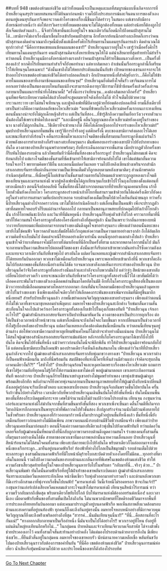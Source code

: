 ##บทที่ 948 เขตต้องห้ามแห่งชีวิต
แม้ว่าทั้งหมดนี้จะเป็นเหตุและผลที่สมบูรณ์แบบซึ่งเกิดจากการที่ป๋ายเสี่ยวฉุนสรุปรวมบทสนทนาที่ได้ยินมาก่อนหน้า รวมไปถึงประสบการณ์และจินตนาการของตัวเองตอนอยู่แดนทุรกันดารจึงพอจะวาดเค้าโครงของเรื่องนี้ขึ้นมาได้คร่าวๆ ในสมอง
แต่เขากลับมีลางสังหรณ์อย่างหนึ่งว่า ต่อให้การวิเคราะห์ทั้งหมดของตนจะไม่ได้ถูกต้องทั้งหมด แต่อย่างน้อยก็ต้องถูกไปสักเจ็ดแปดส่วนแล้ว...
นี่จึงทำให้เขาตื่นตะลึงอยู่ในใจ ขณะเดียวกันก็อดนึกไปถึงคนเฝ้าสุสานไม่ได้...เขามิอาจไม่เอาเรื่องนี้มาเชื่อมโยงเข้ากับคนเฝ้าสุสาน อีกทั้งหากย้อนนึกอย่างละเอียดก็เกรงว่าคนเฝ้าสุสานคงคิดคำนวณมาถึงจุดนี้นับตั้งแต่เมื่อครั้งศึกไร้เทียมทานในแดนทุรกันดารแล้ว คิดคำนวณได้ทุกก้าวย่าง!
“นี่คือการชดเชยแผนซ้อนแผนของเขา!!” ป๋ายเสี่ยวฉุนผวาอยู่ในใจ เขารู้ว่าเมื่อครั้งศึกไร้เทียมทานในแดนทุรกันดาร คนเฝ้าสุสานคิดจะสังหารเทียนจุนให้ได้ แต่น่าเสียดายที่สุดท้ายทำไม่สำเร็จ ทว่าตอนนี้ ป๋ายเสี่ยวฉุนมีลางสังหรณ์อย่างแรงกล้าว่าคนเฝ้าสุสานได้ร่ายใช้แผนลวงสังหาร...เป็นครั้งที่สองแล้ว!
หากศึกไร้เทียมทานทำสำเร็จก็ยังพอทำเนา แต่หากล้มเหลว ถ้าเช่นนั้นเรือกระดูกลำนี้ก็เตรียมไว้ให้เทียนจุนโดยเฉพาะ!
“ดังนั้นเขาถึงได้ให้หยกประดับแผ่นนั้นกับข้า เป้าหมายของเขานอกจากจะให้ข้าออกไปจากเขตต้องห้ามแห่งชีวิตได้อย่างปลอดภัยแล้ว อีกเป้าหมายหนึ่งที่สำคัญยิ่งกว่า...ก็คือไม่ให้ข้าตายในแผนของเขาที่เอามาซ้อนแผนของเทียนจุน!” ป๋ายเสี่ยวฉุนยิ่งคิดยิ่งใจสั่นรัว เขาจินตนาการไม่ออกเลยว่าต้องเป็นสมองแบบไหนกันแน่ถึงจะสามารถดึงเอาทุกวิธีการมาใช้ซ้ำซ้อนครั้งแล้วครั้งเล่าจนกลายมาเป็นแผนการที่น่าทึ่งได้ขนาดนี้!
“ครั้งนี้เกรงว่าเทียนจุน...คงต้องล้มเหลวอีกครั้ง!” ป๋ายเสี่ยวฉุนที่พอจัดระเบียบความคิดได้แล้วก็อดที่จะสูดลมหายใจดังเฮือกไม่ได้ หัวใจเต็มไปด้วยความกระวนกระวาย เขาไม่สนใจเทียนจุน และตู้หลิงเฟยที่มีบิดาอยู่ด้วยก็ย่อมต้องปลอดภัยดี ยามนี้สิ่งเดียวที่เขาเป็นห่วงก็คือความปลอดภัยของโหวเสี่ยวเม่ย
“ตอนที่ข้าพบกับโหวเสี่ยวเม่ยครั้งแรกบนเกาะทงเทียน ตอนนั้นนางน่าจะยังไม่ถูกเด็กหญิงสิงร่าง แต่เป็นวันที่สอง...ที่ข้ารู้สึกถึงความเย็นเยือกวังเวงจากตัวนาง นั่นต้องไม่ใช่เพราะข้าคิดไปเองแน่!”
“และเมื่อครู่นี้ คลื่นวิญญาณของโหวเสี่ยวเม่ยยังคงอยู่ในร่างของนาง นางยังไม่ถูกกลืนกิน...วิธีเดียวที่จะช่วยนางได้ ก็คือไล่เด็กหญิงออกไปจากร่างของโหวเสี่ยวเม่ย!” มุมปากป๋ายเสี่ยวฉุนยกยิ้มขมขื่น เขารู้วิธีการก็จริงอยู่ แต่ศึกครั้งนี้ ตบะของเขามิอาจส่งผลอะไรได้เลย
และขณะที่เขากำลังร้อนใจ คลื่นกระเพื่อมไหวและแรงโจมตีของชั้นที่สามบนเรือกระดูกซึ่งแฝงเร้นไว้ด้วยพลังของการทำลายล้างก็สร้างแรงสะเทือนรุนแรง มันพัดหอบเอาร่างของเขาปลิวไปยังปากทางของบันใด ดวงตาของป๋ายเสี่ยวฉุนพร่าลายพร้อมๆ กับที่กระเด็นออกมาจากชั้นสาม เมื่อปรากฏตัวอีกครั้งเขาก็รีบหันไปมองรอบด้าน แล้วก็พบทันทีว่านี่คือชั้นที่สองของเรือกระดูก!
ป๋ายเสี่ยวฉุนไม่ยอมแพ้ คิดจะย้อนกลับไป แต่แรงโจมตีของชั้นสามที่ซัดเข้ามาทำให้เขามิอาจย้อนกลับไปได้ เขาได้แต่ข่มกลั้นความร้อนใจเอาไว้ พยายามคิดหาวิธีอื่น และตอนนี้แฝดอวิ๋นเหลย รวมไปถึงหลิงเซียนซ่างเหรินจากสำนักเสาเอกสยบจันทราที่แผ่กลิ่นอายความเป็นเซียนเต็มตัวก็ถูกหอบตามหลังเขามาติดๆ ส่วนนักพรตก่อกำเนิดกลุ่มที่สาม...ที่เมื่อครู่นี้โผล่เข้ามาในชั้นสามล้วนตายกันไปหมดแล้วเพราะถูกลูกหลงแรงโจมตีของเทียนจุนและมารดาแห่งผี
พวกตู้หลิงเฟยนั้นได้ถูกเทียนจุนเก็บเข้าไปไว้ในถุงเก็บของตั้งแต่ตอนที่เขาลงมือแล้ว ตอนนี้จึงปลอดภัยดี
ในชั้นที่สองนี้ไม่ต่างจากตอนแรกที่ป๋ายเสี่ยวฉุนเคยมาเยือน เก้าอี้โยกตัวนั้นยังคงโยกไหว โครงกระดูกสองร่างหน้าเก้าอี้โยกที่ผสานรวมเข้าด้วยกันได้แค่ครึ่งเดียวก็ยังคงอยู่ในท่วงท่าการผสานรวมที่แปลกประหลาด รอบด้านยังคงเต็มเปี่ยมไปด้วยไอเย็นอันน่าขนลุก
ทว่าครั้งนี้ป๋ายเสี่ยวฉุนต่างไปจากคราวก่อน เขาไม่ใช่ก่อกำเนิดอีกแล้ว แต่เลื่อนขึ้นเป็นคนฟ้า เพิ่งจะปรากฏตัว เขาที่ลมหายใจหอบรัวก็รีบแผ่อำนาจจิตออกไป กลายมาเป็นพลานุภาพสยบที่ปกคลุมไปยังเก้าอี้โยกตัวนั้น
เก้าอี้โยกพลันชะงักกึก และวินาทีที่มันหยุดนิ่ง ป๋ายเสี่ยวฉุนก็รีบพุ่งตัวเข้าไปใกล้ คราวแรกที่มาที่นี่เขาก็ให้ความสนใจโครงกระดูกทั้งสองโครงนี้อย่างถึงที่สุดอยู่แล้ว นั่นเป็นเพราะว่ากลิ่นอายของบทมิวางวายกับบทอมตะที่แผ่ออกมาจากบนร่างของมันดึงดูดใจเขาอย่างรุนแรง
เพียงแต่ว่าตอนนั้นตบะของเขายังไม่ใช่คนฟ้า จึงหวาดกลัวและสัมผัสได้ถึงวิกฤตแห่งความเป็นความตายอย่างแรงกล้า ถึงได้ล้มเลิกความคิดที่จะเก็บมันไป คิดแต่จะหนีให้รอดอย่างเดียวเท่านั้น
ตอนนี้ทุกอย่างแตกต่างไปแล้ว ป๋ายเสี่ยวฉุนเข้าใจดีว่าบางทีตนอาจไม่มีโอกาสได้มาเยือนที่นี่อีกเป็นครั้งที่สาม และหากพลาดโอกาสนั้นไป มันก็จะกลายมาเป็นความเสียดายไปตลอดชีวิตของเขา
ดังนั้นเขาจึงรีบถลาเข้าหาพวกมันอย่างไร้ซึ่งความลังเล และแทบจะเวลาเดียวกันกับที่เขาพุ่งไป ตรงบันได แฝดอวิ๋นเหลยและผู้เฒ่าจากสำนักเสาเอกสยบจันทราก็ได้ทยอยกันบินออกมา พวกเขาไม่เหมือนกับป๋ายเสี่ยวฉุน เพราะพอเหยียบเข้ามาถึงที่นี่ พวกเขาก็ตะลึงงันไปกับสภาพของชั้นที่สองนี้อย่างเห็นได้ชัด
รอจนพวกเขาสังเกตเห็นการกระทำของป๋ายเสี่ยวฉุน ป๋ายเสี่ยวฉุนก็คว้าจับโครงกระดูกทั้งสองร่างนั่นแล้วและกำลังจะเก็บพวกมันไป แต่ว่าจู่ๆ สีหน้าของเขากลับเปลี่ยนไปอย่างรวดเร็ว
แทบจะขณะเดียวกันกับที่เขาคว้าโครงกระดูกทั้งสองร่างนี้ไว้ได้ เขาสัมผัสได้ว่าเลือดคงกระพันในร่างของตัวเองเดือดพล่านขึ้นมาโดยอัตโนมัติ อีกทั้งในโครงกระดูกสีทองที่เป็นของบทมิวางวายกลับมีเลือดลมหมาศาลไหลกรากออกมา ก่อนที่มันจะไหลตามมือของป๋ายเสี่ยวฉุนแล้วมุดหายเข้าไปในร่างของเขา ซึ่งเพียงแค่อึดใจเดียวก็ทำให้เลือดคงกระพันของเขาเพิ่มจากเดิมที่มีอยู่ขึ้นมาอีกหนึ่งหยด!!
สำหรับป๋ายเสี่ยวฉุนแล้ว ภาพนี้เขย่าคลอนจิตวิญญาณของเขาอย่างรุนแรง เพียงแต่ว่าตอนนี้ยังไม่ใช่เวลาที่เขาจะมาชุบหลอมบำเพ็ญตบะ ลมหายใจของป๋ายเสี่ยวฉุนสะอึกค้าง รีบข่มกลั้นความสั่นสะเทือนในใจลงไปแล้วคว้าเอาโครงกระดูกทั้งสองเก็บเข้าไปในถุงเก็บของทันที
“ป๋ายเสี่ยวฉุน เจ้าเอาอะไรไป!” ผู้เฒ่าสำนักเสาเอกสยบจันทราเปิดปากขึ้นมาทันควัน ดวงตาของเขาเป็นประกายลุกเรือง ต่อให้เป็นช่วงเวลาหน้าสิ่วหน้าขวาน แต่เขาก็เหมือนจะบังเกิดใจละโมบขึ้นมา
หากเปลี่ยนมาเป็นช่วงเวลาที่ยังไม่รู้เบื้องหลังของป๋ายเสี่ยวฉุน แฝดอวิ๋นเหลยเองก็คงต้องคิดเช่นนี้เหมือนกัน ทว่าตอนนี้เทียนจุนอยู่ด้านล่าง ต่อให้พวกเขามีความกล้าหาญเทียมฟ้าแค่ไหนก็ไม่กล้าจะทำอย่างนั้นแน่นอน
ป๋ายเสี่ยวฉุนไม่ได้สนใจผู้เฒ่าของสำนักเสาเอกสยบจันทราแม้แต่น้อย หลังจากที่เก็บโครงกระดูกมาได้เขาก็บึ่งไปที่บันได คิดจะขึ้นไปยังชั้นที่หนึ่ง แม้ว่าคราวก่อนบันไดนี่จะพิลึกพิลั่น ทำให้ป๋ายเสี่ยวฉุนมิอาจย้อนกลับไปได้ แต่ตอนนี้เขามีตบะเป็นถึงคนฟ้า มองปราดเดียวจึงเห็นถึงเส้นสนกลใน
เพียงแต่ว่าวินาทีที่ป๋ายเสี่ยวฉุนกำลังจะจากไป ผู้เฒ่าของสำนักเสาเอกสยบจันทรากลับพุ่งมาขวางทางเขา
“ป๋ายเสี่ยวฉุน พวกเราต่างก็เป็นคนฟ้าเหมือนกัน มาถึงที่นี่พร้อมกัน สมบัติของที่แห่งนี้ใครที่เห็นล้วนมีส่วนแบ่ง เจ้าคิดจะฮุบกลืนเอาคนเดียวงั้นรึ?!”
“ไสหัวไป!” ป๋ายเสี่ยวฉุนร้อนใจและหงุดหงิดเพราะเรื่องของโหวเสี่ยวเม่ย แถมการที่เขาได้รู้ความลับที่ทุกคนไม่รู้ก็ทำให้อารมณ์ของเขาไม่คงที่ พอผู้เฒ่ามาตอแย เขาเลยระเบิดอารมณ์ทันที
พอกล่าวจบ ป๋ายเสี่ยวฉุนก็ร่ายใช้ชนาเขย่าภูเขาอย่างไม่พูดพร่ำทำเพลง เขาพุ่งเข้าชนผู้เฒ่าถูกพร้อมเสียงอึกทึก พลังอำนาจก็ยิ่งพวยพุ่งจนกลายมาเป็นพลานุภาพสยบที่ทำให้ผู้เฒ่าถึงกับหน้าเปลี่ยนสี ลังเลอยู่ครู่ก่อนจะรีบเบี่ยงตัวหลบ
และพอเขาเบี่ยงหลบ ป๋ายเสี่ยวฉุนจึงถลันพรวดขึ้นไปหาบันได ครั้นจึงก้าวขึ้นไปอย่างไม่รีรอ
เวลาเดียวกับที่พวกป๋ายเสี่ยวฉุนเดินขึ้นบันไดไปยังชั้นที่หนึ่ง ทันใดนั้นบนพื้นของชั้นที่สองก็ระเบิดตูมพังกระจาย เศษไม้จำนวนนับไม่ถ้วนปลิวว่อนไปรอบด้าน เทียนจุน กงซุนหว่านเอ๋อร์และมารดาแห่งผีไล่ฆ่ากันจากชั้นที่สามขึ้นมายังชั้นที่สอง
พวกเขาเพิ่งจะขึ้นมา คลื่นโจมตีที่เกิดจากวิชาอภินิหารก็กลายมาเป็นพายุระห่ำที่พัดกวาดไปทั่วชั้นสอง สิ่งปลูกสร้างจำนวนนับไม่ถ้วนพังทลายไปในชั่วพริบตา ป๋ายเสี่ยวฉุนเองที่ก้าวออกมาก้าวหนึ่งก็มาปรากฏตัวอยู่บนชั้นที่หนึ่งแล้ว
ชั้นที่หนึ่งนี้ยังเหมือนกับคราวก่อนอย่างไม่มีผิดเพียน ภาพวาดบนผนังรอบด้านมีชีวิตชีวาเสมือนจริง เพียงแต่ว่าป๋ายเสี่ยวฉุนเคยเห็นมาก่อนแล้ว ตอนนี้จึงแค่กวาดตามองทีเดียวแล้วพุ่งขึ้นไปยังดาดฟ้าทันที
ทว่าแฝดอวิ๋นเหลยจื่อกับผู้เฒ่าคนนั้นที่พอมาถึงที่นี่กลับถูกภาพวาดรอบด้านดึงดูดความสนใจ ร่างของคนทั้งสามสั่นเทิ้มรุนแรงอย่างเห็นได้ชัด สายตาของพวกเขาที่มองภาพเหล่านั้นฉายความเลื่อนลอย
ป๋ายเสี่ยวฉุนที่สีหน้าร้อนรนไม่ได้สนใจคนทั้งสาม เพียงสะบัดกายตะบึงไปยังบันได พริบตาเดียวก็โผล่ออกมาจากชั้นหนึ่งของเรือกระดูก...มายืนอยู่บนดาดฟ้าเรือ!
ท้องฟ้าที่ห่างไปไกลเป็นสีขมุกขมัว รอบด้านเต็มไปด้วยทะเลกระดูก ธงสามผืนบนดาดฟ้าเรือที่มีใบหน้าผีดุร้ายโบกสะบัดด้วยตัวเองโดยที่ไม่มีลม...ทุกอย่างที่ตาเห็นในตอนนี้ รวมไปถึงความกดดันของรอบด้านและกลิ่นอายที่พิเศษในเขตต้องห้ามแห่งชีวิต ทำให้ความกังขาเสี้ยวสุดท้ายที่อยู่ในใจของป๋ายเสี่ยวฉุนหายวับไปในพริบตา
“กลับมาที่นี่...จริงๆ ด้วย...” ป๋ายเสี่ยวฉุนพึมพำ ทันใดนั้นดาดฟ้าเรือที่อยู่ใต้ฝ่าเท้าของเขาพลันระเบิดแตก ผู้เฒ่าสำนักเสาเอกสยบจันทราและแฝดอวิ๋นเหลยกระอักเลือด หน้าซีดเซียว รีบพุ่งตัวออกมาอย่างรวดเร็ว และด้านหลังพวกเขาก็มีเงาร่างอีกสามเงาที่พุ่งจากเรือขึ้นไปบนฟ้า!
“มารดาแห่งผี วันนี้เจ้าหนีไม่รอดหรอก ข้าจะกินเจ้า!!” กงซุนหว่านเอ๋อร์เปล่งเสียงหวีดแหลมแล้วกระโจนเข้าใส่มารดาแห่งผี เทียนจุนสีหน้าไร้อารมณ์ ทว่าความเร็วกลับมากถึงขีดสุด พริบตาเดียวก็ขยับไปใกล้ บีบให้มารดาแห่งผีต้องถอยร่นต่อเนื่อง!
และเวลานี้เอง เมื่อดาดฟ้ากับพื้นของทั้งสามชั้นเปิดโล่งถึงกัน ไม่นานพวกนักพรตที่โชคดีรอดชีวิตมาจากพื้นที่การประลองก็ทยอยกันบินออกมา แต่ละคนมาปรากฏตัวอยู่บนดาดฟ้าเรือ พอเห็นสภาพสิ่งแวดล้อมรอบด้านและสงครามที่อยู่บนท้องฟ้า ทุกคนก็อึ้งตะลึงกันอยู่ตรงนั้น ลมหายใจหอบหนักอย่างที่มิอาจควบคุม จิตวิญญาณก็ยิ่งตะลึงพรึงเพริดอย่างถึงที่สุด
“สวรรค์...นั่นมันเทียนจุนนี่นา!!”
“ที่นี่...คือสถานที่อะไรกันแน่!”
“ทางออกกลับกลายมาเป็นเรือลำหนึ่ง นี่มันจะเป็นไปได้อย่างไร!! พวกเราอยู่ที่ไหน ยังอยู่ที่แผ่นดินใหญ่ทงเทียนอีกหรือไม่...” ในกลุ่มคน ป๋ายหลินและจ้าวเทียนเจียวบาดเจ็บสาหัส ได้จางต้าพั่งช่วยประคองเอาไว้ คนทั้งสามใจสั่นสะท้านอย่างบ้าคลั่ง ได้แต่มองไปรอบด้านด้วยอาการอึ้งงัน
มีเพียงซ่งเชวีย...ที่ยืนตัวสั่นอยู่ในกลุ่มคน ลมหายใจของเขาหอบรัว นัยน์ตาฉายความเหลือเชื่อ พลันหันขวับไปมองป๋ายเสี่ยวฉุนราวกับต้องการขอคำยืนยัน
“ที่นี่คือ เขตต้องห้ามแห่งชีวิต” ป๋ายเสี่ยวฉุนอารมณ์ห่อเหี่ยว น้ำเสียงจึงทุ้มหนักตามไปด้วย และประโยคนี้ของเขาก็ดังก้องไปรอบทิศ

------


[Go To Next Chapter]( ./95.md)